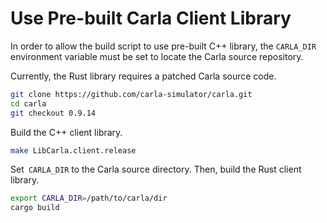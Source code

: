 # Use Pre-built Carla Client Library

In order to allow the build script to use pre-built C++ library, the
`CARLA_DIR` environment variable must be set to locate the Carla
source repository.

Currently, the Rust library requires a patched Carla source code.

```bash
git clone https://github.com/carla-simulator/carla.git
cd carla
git checkout 0.9.14
```

Build the C++ client library.

```bash
make LibCarla.client.release
```

Set` CARLA_DIR` to the Carla source directory. Then, build the Rust
client library.

```bash
export CARLA_DIR=/path/to/carla/dir
cargo build
```
